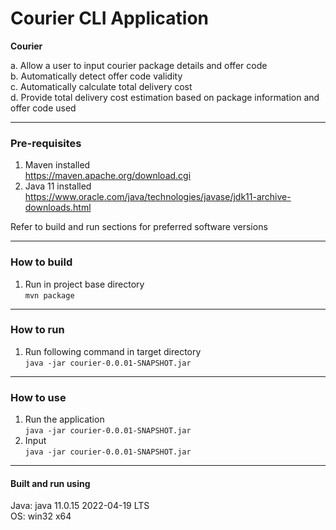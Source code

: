 # Courier CLI Application

**Courier**

a. Allow a user to input courier package details and offer code  
b. Automatically detect offer code validity  
c. Automatically calculate total delivery cost  
d. Provide total delivery cost estimation based on package information and offer code used  

---

### Pre-requisites
1. Maven installed  
   https://maven.apache.org/download.cgi
2. Java 11 installed  
   https://www.oracle.com/java/technologies/javase/jdk11-archive-downloads.html

Refer to build and run sections for preferred software versions

---

### How to build
1. Run in project base directory  
   `mvn package`

---

### How to run
1. Run following command in target directory  
   `java -jar courier-0.0.01-SNAPSHOT.jar`

---

### How to use
1. Run the application  
   `java -jar courier-0.0.01-SNAPSHOT.jar`
2. Input  
   `java -jar courier-0.0.01-SNAPSHOT.jar`

---

#### Built and run using
Java: java 11.0.15 2022-04-19 LTS  
OS: win32 x64  